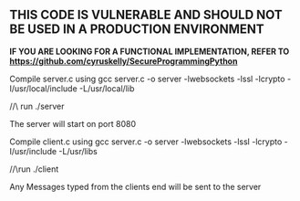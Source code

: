 ## THIS CODE IS VULNERABLE AND SHOULD NOT BE USED IN A PRODUCTION ENVIRONMENT
**IF YOU ARE LOOKING FOR A FUNCTIONAL IMPLEMENTATION, REFER TO https://github.com/cyruskelly/SecureProgrammingPython**

Compile server.c using 
gcc server.c -o server -lwebsockets -lssl -lcrypto -I/usr/local/include -L/usr/local/lib



//\\ run 
./server

The server will start on port 8080

Compile client.c using 
gcc server.c -o server -lwebsockets -lssl -lcrypto -I/usr/include -L/usr/libs


//\\run 
./client 

Any Messages typed from the clients end will be sent to the server 
